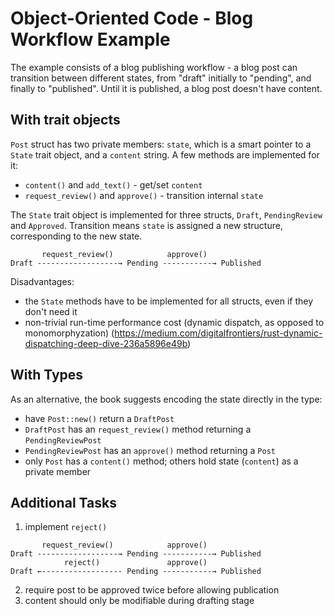 # Object-Oriented Code - Blog Workflow Example

The example consists of a blog publishing workflow - a blog post can transition between different states, from "draft" initially to "pending", and finally to "published". Until it is published, a blog post doesn't have content.

## With trait objects

`Post` struct has two private members: `state`, which is a smart pointer to a `State` trait object, and a `content` string. A few methods are implemented for it:
- `content()` and `add_text()` - get/set `content`
- `request_review()` and `approve()` - transition internal `state`


The `State` trait object is implemented for three structs, `Draft`, `PendingReview` and `Approved`. Transition means `state` is assigned a new structure, corresponding to the new state.

```
       request_review()            approve()
Draft ­­------------------→ Pending -----------→ Published
```

Disadvantages:
- the `State` methods have to be implemented for all structs, even if they don't need it
- non-trivial run-time performance cost (dynamic dispatch, as opposed to monomorphyzation) (https://medium.com/digitalfrontiers/rust-dynamic-dispatching-deep-dive-236a5896e49b)

## With Types

As an alternative, the book suggests encoding the state directly in the type:
- have `Post::new()` return a `DraftPost`
- `DraftPost` has an `request_review()` method returning a `PendingReviewPost`
- `PendingReviewPost` has an `approve()` method returning a `Post`
- only `Post` has a `content()` method; others hold state (`content`) as a private member

## Additional Tasks

1) implement `reject()`
```
       request_review()            approve()
Draft ­­------------------→ Pending -----------→ Published
            reject()               approve()
Draft ­←------------------ Pending -----------→ Published
```
2) require post to be approved twice before allowing publication
3) content should only be modifiable during drafting stage